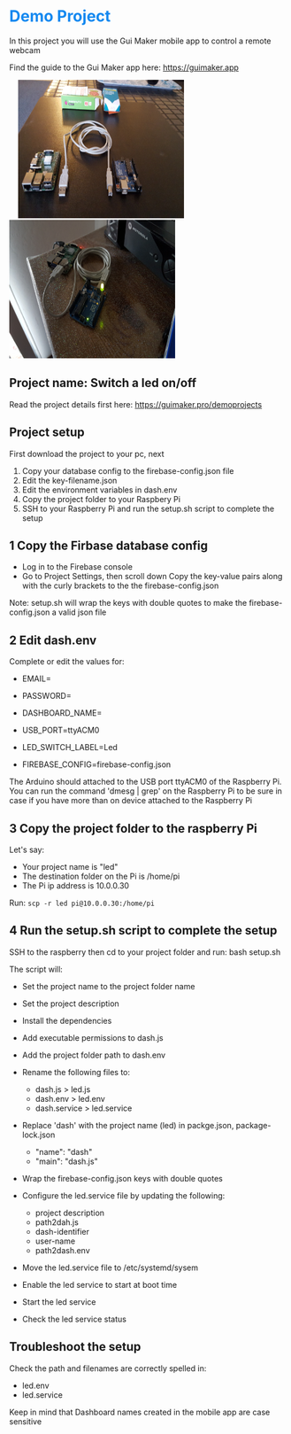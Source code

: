 <h1 style="color:#1589F0;">Demo Project</h1>
In this project you will use the Gui Maker mobile app to 
control a remote webcam

Find the guide to the Gui Maker app here: https://guimaker.app

&nbsp;&nbsp;&nbsp;
<img src="images/rasp-arduino.png" alt="Dashboard" width="300" height = "250"/>
&nbsp;&nbsp;&nbsp;&nbsp;&nbsp;&nbsp;
<img src="images/led-connected.png" alt="Dashboard" width="300" height = "250"/>

## Project name: Switch a led on/off
Read the project details first here: https://guimaker.pro/demoprojects

## Project setup
First download the project to your pc, next
1. Copy your database config to the firebase-config.json file
2. Edit the key-filename.json
3. Edit the environment variables in dash.env
4. Copy the project folder to your Raspbery Pi
5. SSH to your Raspberry Pi and run the setup.sh script to complete the setup

## 1 Copy the Firbase database config
- Log in to the Firebase console
- Go to Project Settings, then scroll down
 Copy the key-value pairs along with the curly brackets to the the firebase-config.json

Note: setup.sh will wrap the keys with double quotes to make the firebase-config.json a valid json file

## 2 Edit dash.env 
Complete or edit the values for:
- EMAIL=
- PASSWORD=
- DASHBOARD_NAME=

- USB_PORT=ttyACM0
- LED_SWITCH_LABEL=Led
- FIREBASE_CONFIG=firebase-config.json

The Arduino should attached to the USB port ttyACM0 of the Raspberry Pi. 
You can run the command 'dmesg | grep' on the Raspberry Pi to be sure in case if you 
have more than on device attached to the Raspberry Pi

## 3 Copy the project folder to the raspberry Pi
Let's say:
- Your project name is "led"
- The destination folder on the Pi is /home/pi
- The Pi ip address is 10.0.0.30

Run:  ``` scp -r led pi@10.0.0.30:/home/pi ```

## 4 Run the setup.sh script to complete the setup
SSH to the raspberry then cd to your project folder and run:
bash setup.sh

The script will:
- Set the project name to the project folder name
- Set the project description
- Install the dependencies
- Add executable permissions to dash.js
- Add the project folder path to dash.env
- Rename the following files to:
  - dash.js        > led.js
  - dash.env       > led.env
  - dash.service   > led.service

- Replace 'dash' with the project name (led) in packge.json, package-lock.json
  - "name": "dash" 
  - "main": "dash.js"

- Wrap the firebase-config.json keys with double quotes 

- Configure the led.service file by updating the following:
  - project description
  - path2dah.js
  - dash-identifier
  - user-name
  - path2dash.env

- Move the led.service file to /etc/systemd/sysem
- Enable the led service to start at boot time
- Start the led service
- Check the led service status
 
## Troubleshoot the setup
Check the path and filenames are correctly spelled in:
  - led.env
  - led.service

  Keep in mind that Dashboard names created in the mobile app are case sensitive
